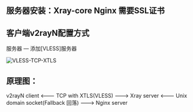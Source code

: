 ## 服务器安装：Xray-core Nginx 需要SSL证书

## 客户端v2rayN配置方式
服务器 — 添加[VLESS]服务器

![VLESS-TCP-XTLS](https://user-images.githubusercontent.com/88967758/132801053-cc8b3aee-5da8-45d5-9e23-115f3b766e52.jpg)

## 原理图：
v2rayN client <--- TCP with XTLS(VLESS) ---> Xray server <--- Unix domain socket(Fallback 回落) ---> Nginx server
